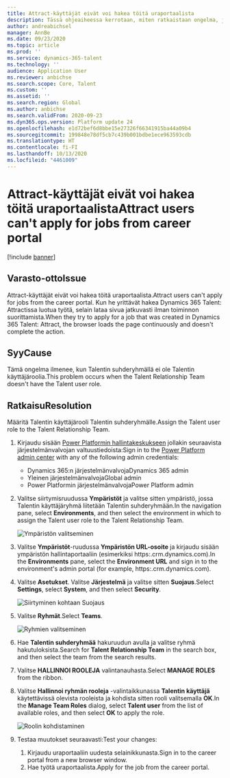 ```yaml
---
title: Attract-käyttäjät eivät voi hakea töitä uraportaalista
description: Tässä ohjeaiheessa kerrotaan, miten ratkaistaan ongelma, jossa Attract-käyttäjät eivät voi hakea uraportaalin töitä.
author: andreabichsel
manager: AnnBe
ms.date: 09/23/2020
ms.topic: article
ms.prod: ''
ms.service: dynamics-365-talent
ms.technology: ''
audience: Application User
ms.reviewer: anbichse
ms.search.scope: Core, Talent
ms.custom: ''
ms.assetid: ''
ms.search.region: Global
ms.author: anbichse
ms.search.validFrom: 2020-09-23
ms.dyn365.ops.version: Platform update 24
ms.openlocfilehash: e1d72bef6d8bbe15e27326f66341915ba44a09b4
ms.sourcegitcommit: 199848e78df5cb7c439b001bdbe1ece963593cdb
ms.translationtype: HT
ms.contentlocale: fi-FI
ms.lasthandoff: 10/13/2020
ms.locfileid: "4461009"
---
```

# <a name="attract-users-cant-apply-for-jobs-from-career-portal"></a><span data-ttu-id="d041c-103">Attract-käyttäjät eivät voi hakea töitä uraportaalista</span><span class="sxs-lookup"><span data-stu-id="d041c-103">Attract users can't apply for jobs from career portal</span></span>

[!include [banner](includes/banner.md)]

## <a name="issue"></a><span data-ttu-id="d041c-104">Varasto-otto</span><span class="sxs-lookup"><span data-stu-id="d041c-104">Issue</span></span>

<span data-ttu-id="d041c-105">Attract-käyttäjät eivät voi hakea töitä uraportaalista.</span><span class="sxs-lookup"><span data-stu-id="d041c-105">Attract users can't apply for jobs from the career portal.</span></span> <span data-ttu-id="d041c-106">Kun he yrittävät hakea Dynamics 365 Talent: Attractissa luotua työtä, selain lataa sivua jatkuvasti ilman toiminnon suorittamista.</span><span class="sxs-lookup"><span data-stu-id="d041c-106">When they try to apply for a job that was created in Dynamics 365 Talent: Attract, the browser loads the page continuously and doesn't complete the action.</span></span>

## <a name="cause"></a><span data-ttu-id="d041c-107">Syy</span><span class="sxs-lookup"><span data-stu-id="d041c-107">Cause</span></span>

<span data-ttu-id="d041c-108">Tämä ongelma ilmenee, kun Talentin suhderyhmällä ei ole Talentin käyttäjäroolia.</span><span class="sxs-lookup"><span data-stu-id="d041c-108">This problem occurs when the Talent Relationship Team doesn't have the Talent user role.</span></span>

## <a name="resolution"></a><span data-ttu-id="d041c-109">Ratkaisu</span><span class="sxs-lookup"><span data-stu-id="d041c-109">Resolution</span></span>

<span data-ttu-id="d041c-110">Määritä Talentin käyttäjärooli Talentin suhderyhmälle.</span><span class="sxs-lookup"><span data-stu-id="d041c-110">Assign the Talent user role to the Talent Relationship Team.</span></span>

1. <span data-ttu-id="d041c-111">Kirjaudu sisään [Power Platformin hallintakeskukseen](https://admin.powerplatform.microsoft.com) jollakin seuraavista järjestelmänvalvojan valtuustiedoista:</span><span class="sxs-lookup"><span data-stu-id="d041c-111">Sign in to the [Power Platform admin center](https://admin.powerplatform.microsoft.com) with any of the following admin credentials:</span></span>

   - <span data-ttu-id="d041c-112">Dynamics 365:n järjestelmänvalvoja</span><span class="sxs-lookup"><span data-stu-id="d041c-112">Dynamics 365 admin</span></span>
   - <span data-ttu-id="d041c-113">Yleinen järjestelmänvalvoja</span><span class="sxs-lookup"><span data-stu-id="d041c-113">Global admin</span></span>
   - <span data-ttu-id="d041c-114">Power Platformin järjestelmänvalvoja</span><span class="sxs-lookup"><span data-stu-id="d041c-114">Power Platform admin</span></span>

2. <span data-ttu-id="d041c-115">Valitse siirtymisruudussa **Ympäristöt** ja valitse sitten ympäristö, jossa Talentin käyttäjäryhmä liitetään Talentin suhderyhmään.</span><span class="sxs-lookup"><span data-stu-id="d041c-115">In the navigation pane, select **Environments**, and then select the environment in which to assign the Talent user role to the Talent Relationship Team.</span></span>

   ![Ympäristön valitseminen](./media/attract-troubleshoot-career-portal-select-environment.png)

3. <span data-ttu-id="d041c-117">Valitse **Ympäristöt**-ruudussa **Ympäristön URL-osoite** ja kirjaudu sisään ympäristön hallintaportaaliin (esimerkiksi https:<orgname>.crm.dynamics.com).</span><span class="sxs-lookup"><span data-stu-id="d041c-117">In the **Environments** pane, select the **Environment URL** and sign in to the environment's admin portal (for example, https:<orgname>.crm.dynamics.com).</span></span>

4. <span data-ttu-id="d041c-118">Valitse **Asetukset**. Valitse **Järjestelmä** ja valitse sitten **Suojaus**.</span><span class="sxs-lookup"><span data-stu-id="d041c-118">Select **Settings**, select **System**, and then select **Security**.</span></span>

   ![Siirtyminen kohtaan Suojaus](./media/attract-troubleshoot-career-portal-security.png)

5. <span data-ttu-id="d041c-120">Valitse **Ryhmät**.</span><span class="sxs-lookup"><span data-stu-id="d041c-120">Select **Teams**.</span></span>

   ![Ryhmien valitseminen](./media/attract-troubleshoot-career-portal-security-teams.png)

6. <span data-ttu-id="d041c-122">Hae **Talentin suhderyhmää** hakuruudun avulla ja valitse ryhmä hakutuloksista.</span><span class="sxs-lookup"><span data-stu-id="d041c-122">Search for **Talent Relationship Team** in the search box, and then select the team from the search results.</span></span>

7. <span data-ttu-id="d041c-123">Valitse **HALLINNOI ROOLEJA** valintanauhasta.</span><span class="sxs-lookup"><span data-stu-id="d041c-123">Select **MANAGE ROLES** from the ribbon.</span></span>

8. <span data-ttu-id="d041c-124">Valitse **Hallinnoi ryhmän rooleja** -valintaikkunassa **Talentin käyttäjä** käytettävissä olevista rooleista ja kohdista sitten rooli valitsemalla **OK**.</span><span class="sxs-lookup"><span data-stu-id="d041c-124">In the **Manage Team Roles** dialog, select **Talent user** from the list of available roles, and then select **OK** to apply the role.</span></span>

   ![Roolin kohdistaminen](./media/attract-troubleshoot-career-portal-apply-role.png)

9. <span data-ttu-id="d041c-126">Testaa muutokset seuraavasti:</span><span class="sxs-lookup"><span data-stu-id="d041c-126">Test your changes:</span></span>

   1. <span data-ttu-id="d041c-127">Kirjaudu uraportaaliin uudesta selainikkunasta.</span><span class="sxs-lookup"><span data-stu-id="d041c-127">Sign in to the career portal from a new browser window.</span></span>
   2. <span data-ttu-id="d041c-128">Hae työtä uraportaalista.</span><span class="sxs-lookup"><span data-stu-id="d041c-128">Apply for the job from the career portal.</span></span> 